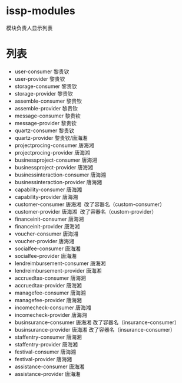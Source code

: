 # issp-modules
模块负责人显示列表
# 列表
* user-consumer 黎贵钦
* user-provider 黎贵钦
* storage-consumer 黎贵钦
* storage-provider 黎贵钦
* assemble-consumer 黎贵钦
* assemble-provider 黎贵钦
* message-consumer 黎贵钦
* message-provider 黎贵钦
* quartz-consumer 黎贵钦
* quartz-provider 黎贵钦/唐海湘
* projectprocing-consumer 唐海湘
* projectprocing-provider 唐海湘
* businessproject-consumer 唐海湘
* businessproject-provider 唐海湘
* businessinteraction-consumer 唐海湘
* businessinteraction-provider 唐海湘
* capability-consumer 唐海湘
* capability-provider 唐海湘
* customer-consumer 唐海湘  改了容器名（custom-consumer）
* customer-provider 唐海湘  改了容器名（custom-provider）
* financeinit-consumer 唐海湘
* financeinit-provider 唐海湘
* voucher-consumer 唐海湘
* voucher-provider 唐海湘
* socialfee-consumer 唐海湘
* socialfee-provider 唐海湘
* lendreimbursement-consumer 唐海湘
* lendreimbursement-provider 唐海湘
* accruedtax-consumer 唐海湘
* accruedtax-provider 唐海湘
* managefee-consumer 唐海湘
* managefee-provider 唐海湘
* incomecheck-consumer 唐海湘
* incomecheck-provider 唐海湘
* businsurance-consumer 唐海湘 改了容器名（insurance-consumer）
* businsurance-provider 唐海湘 改了容器名（insurance-consumer）
* staffentry-consumer 唐海湘
* staffentry-provider 唐海湘
* festival-consumer 唐海湘
* festival-provider 唐海湘
* assistance-consumer 唐海湘
* assistance-provider 唐海湘
